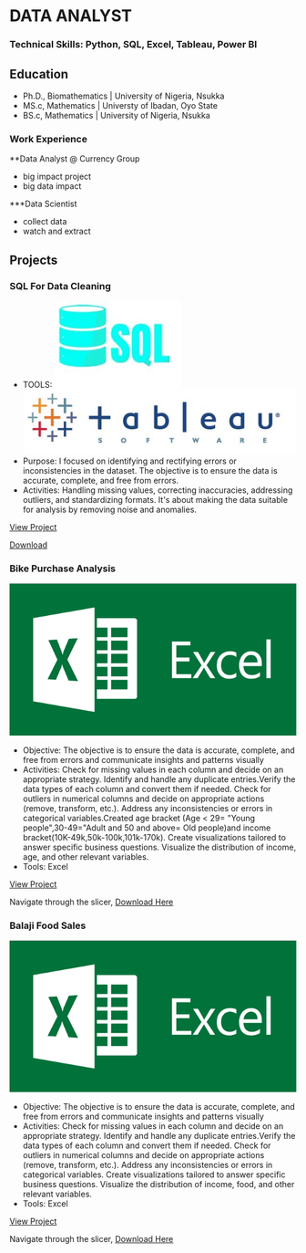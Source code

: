 # DATA ANALYST

### Technical Skills: Python, SQL, Excel, Tableau, Power BI

## Education 
- Ph.D., Biomathematics | University of Nigeria, Nsukka
- MS.c, Mathematics | Universty of Ibadan, Oyo State
- BS.c, Mathematics | University of Nigeria, Nsukka

### Work Experience
**Data Analyst @ Currency Group
- big impact project
- big data impact

***Data Scientist
- collect data
- watch and extract

## Projects
### SQL For Data Cleaning
- TOOLS: ![SQL](assets/image/SQL.jpg)       ![Tableau](assets/image/tableau.jpg)
- Purpose: I focused on identifying and rectifying errors or inconsistencies in the dataset. The objective is to ensure the data is accurate, complete, and free from errors.
- Activities: Handling missing values, correcting inaccuracies, addressing outliers, and standardizing formats. It's about making the data suitable for analysis by removing noise and anomalies.


[View Project](https://public.tableau.com/app/profile/arinze.luke.ozioko/viz/PropertiesSoldAtTNState/Dashboard1)


[Download](https://github.com/Arinzeluke/SQL-FOR-DATA-CLEANING)


### Bike Purchase Analysis
![Excel](assets/image/Exce.jpg)
- Objective: The objective is to ensure the data is accurate, complete, and free from errors and communicate insights and patterns visually
- Activities: Check for missing values in each column and decide on an appropriate strategy.
Identify and handle any duplicate entries.Verify the data types of each column and convert them if needed. Check for outliers in numerical columns and decide on appropriate actions (remove, transform, etc.). Address any inconsistencies or errors in categorical variables.Created age bracket (Age < 29= "Young people",30-49="Adult and 50 and above= Old people)and income bracket(10K-49k,50k-100k,101k-170k). Create visualizations tailored to answer specific business questions. Visualize the distribution of income, age, and other relevant variables.
- Tools: Excel
  
[View Project](https://1drv.ms/x/c/39910e63a33a86fb/ETstoa0b8QJFhOD9pkeeeKwBXJG49VebFB_bsRmGVCejWA?e=QDzzYJ)

Navigate through the slicer,  [Download Here](https://github.com/Arinzeluke/Excel-for-Data-Analysis/blob/main/Excel%20Project%20Dataset.xlsx)

### Balaji Food Sales 
![Excel](assets/image/Exce.jpg)
- Objective: The objective is to ensure the data is accurate, complete, and free from errors and communicate insights and patterns visually
- Activities: Check for missing values in each column and decide on an appropriate strategy.
Identify and handle any duplicate entries.Verify the data types of each column and convert them if needed. Check for outliers in numerical columns and decide on appropriate actions (remove, transform, etc.). Address any inconsistencies or errors in categorical variables. Create visualizations tailored to answer specific business questions. Visualize the distribution of income, food, and other relevant variables.
- Tools: Excel
  
[View Project](https://1drv.ms/x/c/39910e63a33a86fb/EfticvSak0JIiqC7ut2tzYoBdi0bTqEFom6AJgkWjwQK0g?e=FVPTrt)

Navigate through the slicer,  [Download Here](https://github.com/Arinzeluke/Balaji-Food-Sales/blob/main/Balaji%20Fast%20Food%20Sales.xlsx)
 
